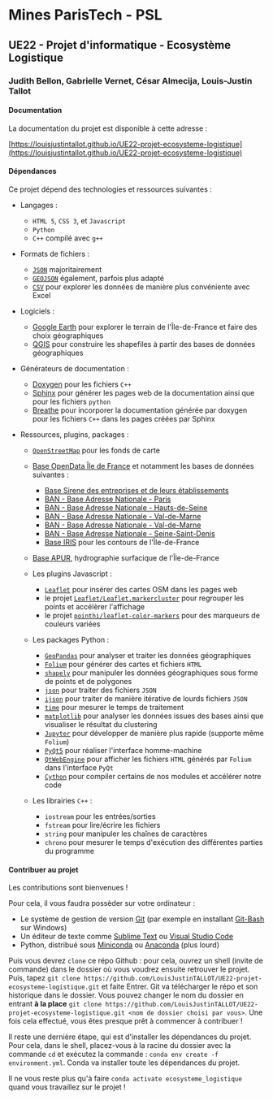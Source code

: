 # Mines ParisTech - PSL

## UE22 - Projet d'informatique - Ecosystème Logistique

### Judith Bellon, Gabrielle Vernet, César Almecija, Louis-Justin Tallot

#### Documentation

La documentation du projet est disponible à cette adresse : 

[https://louisjustintallot.github.io/UE22-projet-ecosysteme-logistique](https://louisjustintallot.github.io/UE22-projet-ecosysteme-logistique)

#### Dépendances

Ce projet dépend des technologies et ressources suivantes :

* Langages :
  * `HTML 5`, `CSS 3`, et `Javascript`
  * `Python`
  * `C++` compilé avec `g++`

* Formats de fichiers :
  * [`JSON`](https://fr.wikipedia.org/wiki/JavaScript_Object_Notation) majoritairement
  * [`GEOJSON`](https://fr.wikipedia.org/wiki/GeoJSON) également, parfois plus adapté
  * [`CSV`](https://fr.wikipedia.org/wiki/Comma-separated_values) pour explorer les données de manière plus convéniente avec Excel

* Logiciels :
  * [Google Earth](https://www.google.fr/intl/fr/earth/) pour explorer le terrain de l'Île-de-France et faire des choix géographiques
  * [QGIS](https://www.qgis.org/fr/site/) pour construire les shapefiles à partir des bases de données géographiques

* Générateurs de documentation :
  * [Doxygen](https://www.doxygen.nl) pour les fichiers `C++`
  * [Sphinx](https://www.sphinx-doc.org) pour générer les pages web de la documentation ainsi que pour les fichiers `python`
  * [Breathe](https://breathe.readthedocs.io) pour incorporer la documentation générée par doxygen pour les fichiers `C++` dans les pages créées par Sphinx

* Ressources, plugins, packages :
  * [`OpenStreetMap`](https://www.openstreetmap.org) pour les fonds de carte
  * [Base OpenData Île de France](https://data.iledefrance.fr/) et notamment les bases de données suivantes :
    * [Base Sirene des entreprises et de leurs établissements](https://data.iledefrance.fr/explore/dataset/base-sirene)
    * [BAN - Base Adresse Nationale - Paris](https://data.iledefrance.fr/explore/dataset/base-adresse-75)
    * [BAN - Base Adresse Nationale - Hauts-de-Seine](https://data.iledefrance.fr/explore/dataset/base-adresse-92)
    * [BAN - Base Adresse Nationale - Val-de-Marne](https://data.iledefrance.fr/explore/dataset/base-adresse-94)
    * [BAN - Base Adresse Nationale - Val-de-Marne](https://data.iledefrance.fr/explore/dataset/base-adresse-94)
    * [BAN - Base Adresse Nationale - Seine-Saint-Denis](https://data.iledefrance.fr/explore/dataset/base-adresse-93)
    * [Base IRIS](https://data.iledefrance.fr/explore/dataset/iris/information/) pour les contours de l'Île-de-France
  * [Base APUR](https://www.data.gouv.fr/fr/datasets/apur-hydrographie-surfacique-ile-de-france/), hydrographie surfacique de l'Île-de-France

  * Les plugins Javascript :
    * [`Leaflet`](https://leafletjs.com/) pour insérer des cartes OSM dans les pages web
    * le projet [`Leaflet/Leaflet.markercluster`](https://github.com/Leaflet/Leaflet.markercluster) pour regrouper les points et accélèrer l'affichage
    * le projet [`pointhi/leaflet-color-markers`](https://github.com/pointhi/leaflet-color-markers) pour des marqueurs de couleurs variées
  
  * Les packages Python :
    * [`GeoPandas`](https://geopandas.org/) pour analyser et traiter les données géographiques
    * [`Folium`](https://python-visualization.github.io/folium/) pour générer des cartes et fichiers `HTML`
    * [`shapely`](https://shapely.readthedocs.io/en/stable/manual.html) pour manipuler les données géographiques sous forme de points et de polygones
    * [`json`](https://docs.python.org/fr/3/library/json.html) pour traiter des fichiers `JSON`
    * [`ijson`](https://pypi.org/project/ijson/) pour traiter de manière itérative de lourds fichiers `JSON`
    * [`time`](https://docs.python.org/fr/3/library/time.html) pour mesurer le temps de traitement
    * [`matplotlib`](https://matplotlib.org) pour analyser les données issues des bases ainsi que visualiser le résultat du clustering
    * [`Jupyter`](https://jupyter.org/) pour développer de manière plus rapide (supporte même `Folium`)
    * [`PyQt5`](https://www.riverbankcomputing.com/software/pyqt/) pour réaliser l'interface homme-machine
    * [`QtWebEngine`](https://wiki.qt.io/QtWebEngine) pour afficher les fichiers `HTML` générés par `Folium` dans l'interface `PyQt`
    * [`Cython`](https://cython.org/) pour compiler certains de nos modules et accélérer notre code
  * Les librairies `C++` :
    * `iostream` pour les entrées/sorties
    * `fstream` pour lire/écrire les fichiers
    * `string` pour manipuler les chaînes de caractères
    * `chrono` pour mesurer le temps d'exécution des différentes parties du programme

#### Contribuer au projet

Les contributions sont bienvenues !

Pour cela, il vous faudra possèder sur votre ordinateur :

* Le système de gestion de version [Git](https://git-scm.com/) (par exemple en installant [Git-Bash](https://gitforwindows.org/) sur Windows)
* Un éditeur de texte comme [Sublime Text](https://gitforwindows.org/) ou [Visual Studio Code](https://code.visualstudio.com/)
* Python, distribué sous [Miniconda](https://docs.conda.io/en/latest/miniconda.html) ou [Anaconda](https://www.anaconda.com/) (plus lourd)

Puis vous devrez `clone` ce répo Github : pour cela, ouvrez un shell
(invite de commande) dans le dossier où vous voudrez ensuite retrouver le projet.
Puis, tapez `git clone https://github.com/LouisJustinTALLOT/UE22-projet-ecosysteme-logistique.git`
et faite Entrer. Git va télécharger le répo et son historique dans le dossier. Vous pouvez
changer le nom du dossier en entrant **à la place** `git clone https://github.com/LouisJustinTALLOT/UE22-projet-ecosysteme-logistique.git <nom de dossier choisi par vous>`.
Une fois cela effectué, vous êtes presque prêt à commencer à contribuer !


Il reste une dernière étape, qui est d'installer les dépendances du projet.
Pour cela, dans le shell, placez-vous à la racine du dossier avec la commande `cd`
et exécutez la commande : `conda env create -f environment.yml`.
Conda va installer toute les dépendances du projet.

Il ne vous reste plus qu'à faire `conda activate ecosysteme_logistique` quand vous 
travaillez sur le projet !


